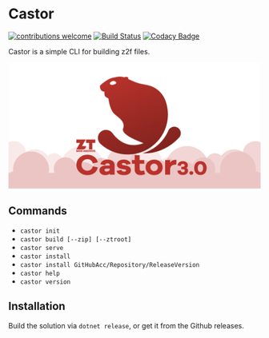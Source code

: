 # Castor

[![contributions welcome](https://img.shields.io/badge/contributions-welcome-brightgreen.svg?style=flat)](https://github.com/ZtModArchive/Castor/issues)
[![Build Status](https://app.travis-ci.com/ZtModArchive/Castor.svg?branch=main)](https://app.travis-ci.com/ZtModArchive/Castor)
[![Codacy Badge](https://app.codacy.com/project/badge/Grade/5acf441a439d4bbcbf06a66c67bb771a)](https://www.codacy.com/gh/ZtModArchive/Castor/dashboard?utm_source=github.com&amp;utm_medium=referral&amp;utm_content=ZtModArchive/Castor&amp;utm_campaign=Badge_Grade)

Castor is a simple CLI for building z2f files.

<img src="castor3-github-social-preview.png" alt="Arluq logo"/>

## Commands

* `castor init`
* `castor build [--zip] [--ztroot]`
* `castor serve`
* `castor install`
* `castor install GitHubAcc/Repository/ReleaseVersion`
* `castor help`
* `castor version`

## Installation
Build the solution via `dotnet release`, or get it from the Github releases.
